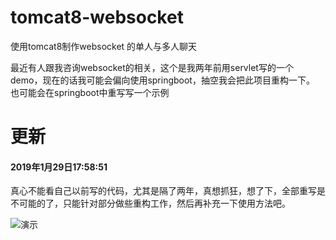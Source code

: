 # tomcat8-websocket
使用tomcat8制作websocket 的单人与多人聊天

最近有人跟我咨询websocket的相关，这个是我两年前用servlet写的一个demo，现在的话我可能会偏向使用springboot，抽空我会把此项目重构一下。
也可能会在springboot中重写写一个示例


# 更新
#### 2019年1月29日17:58:51
真心不能看自己以前写的代码，尤其是隔了两年，真想抓狂，想了下，全部重写是不可能的了，只能针对部分做些重构工作，然后再补充一下使用方法吧。

![演示](images/fwpah-jeav0.gif)